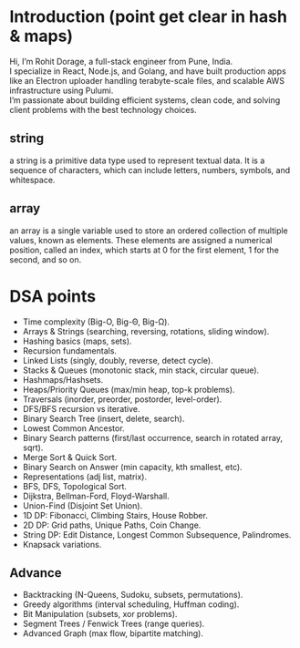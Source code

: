 # Introduction (point get clear in hash & maps)
Hi, I’m Rohit Dorage, a full-stack engineer from Pune, India.  
I specialize in React, Node.js, and Golang, and have built production apps like an Electron uploader handling terabyte-scale files, and scalable AWS infrastructure using Pulumi.  
I’m passionate about building efficient systems, clean code, and solving client problems with the best technology choices.

## string 
a string is a primitive data type used to represent textual data. It is a sequence of characters, which can include letters, numbers, symbols, and whitespace.

## array 
an array is a single variable used to store an ordered collection of multiple values, known as elements. These elements are assigned a numerical position, called an index, which starts at 0 for the first element, 1 for the second, and so on.

# DSA points 
- Time complexity (Big-O, Big-Θ, Big-Ω).
- Arrays & Strings (searching, reversing, rotations, sliding window).
- Hashing basics (maps, sets).
- Recursion fundamentals.
- Linked Lists (singly, doubly, reverse, detect cycle).
- Stacks & Queues (monotonic stack, min stack, circular queue).
- Hashmaps/Hashsets.
- Heaps/Priority Queues (max/min heap, top-k problems).
- Traversals (inorder, preorder, postorder, level-order).
- DFS/BFS recursion vs iterative.
- Binary Search Tree (insert, delete, search).
- Lowest Common Ancestor.
- Binary Search patterns (first/last occurrence, search in rotated array, sqrt).
- Merge Sort & Quick Sort.
- Binary Search on Answer (min capacity, kth smallest, etc).
- Representations (adj list, matrix).
- BFS, DFS, Topological Sort.
- Dijkstra, Bellman-Ford, Floyd-Warshall.
- Union-Find (Disjoint Set Union).
- 1D DP: Fibonacci, Climbing Stairs, House Robber.
- 2D DP: Grid paths, Unique Paths, Coin Change.
- String DP: Edit Distance, Longest Common Subsequence, Palindromes.
- Knapsack variations.
## Advance
- Backtracking (N-Queens, Sudoku, subsets, permutations).
- Greedy algorithms (interval scheduling, Huffman coding).
- Bit Manipulation (subsets, xor problems).
- Segment Trees / Fenwick Trees (range queries).
- Advanced Graph (max flow, bipartite matching).
